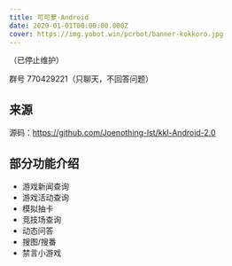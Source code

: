 ```yaml
---
title: 可可萝·Android
date: 2020-01-01T00:00:00.000Z
cover: https://img.yobot.win/pcrbot/banner-kokkoro.jpg
---
```


（已停止维护）

群号 770429221（只聊天，不回答问题）

## 来源

源码：<https://github.com/Joenothing-lst/kkl-Android-2.0>

## 部分功能介绍

- 游戏新闻查询
- 游戏活动查询
- 模拟抽卡
- 竞技场查询
- 动态问答
- 搜图/搜番
- 禁言小游戏
